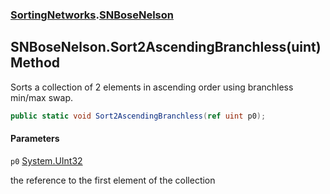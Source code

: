 ### [SortingNetworks](SortingNetworks.md 'SortingNetworks').[SNBoseNelson](SortingNetworks.SNBoseNelson.md 'SortingNetworks.SNBoseNelson')

## SNBoseNelson.Sort2AscendingBranchless(uint) Method

Sorts a collection of 2 elements in ascending order using branchless min/max swap.

```csharp
public static void Sort2AscendingBranchless(ref uint p0);
```
#### Parameters

<a name='SortingNetworks.SNBoseNelson.Sort2AscendingBranchless(uint).p0'></a>

`p0` [System.UInt32](https://docs.microsoft.com/en-us/dotnet/api/System.UInt32 'System.UInt32')

the reference to the first element of the collection